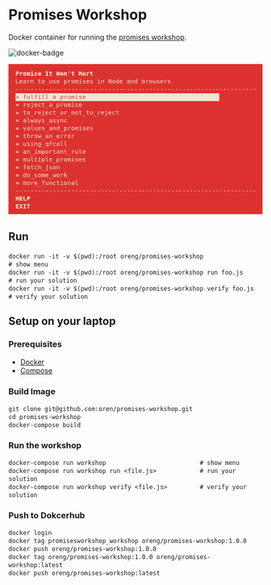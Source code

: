 # Promises Workshop

Docker container for running the [promises workshop](https://github.com/stevekane/promise-it-wont-hurt).

![docker-badge](http://dockeri.co/image/oreng/promises-workshop)

![pic](workshop.png)

## Run

    docker run -it -v $(pwd):/root oreng/promises-workshop                 # show menu
    docker run -it -v $(pwd):/root oreng/promises-workshop run foo.js      # run your solution
    docker run -it -v $(pwd):/root oreng/promises-workshop verify foo.js   # verify your solution

## Setup on your laptop

### Prerequisites

* [Docker](https://docs.docker.com/installation)
* [Compose](https://docs.docker.com/compose/install)

### Build Image

    git clone git@github.com:oren/promises-workshop.git
    cd promises-workshop
    docker-compose build

### Run the workshop

    docker-compose run workshop                          # show menu
    docker-compose run workshop run <file.js>            # run your solution
    docker-compose run workshop verify <file.js>         # verify your solution

### Push to Dokcerhub

    docker login
    docker tag promisesworkshop_workshop oreng/promises-workshop:1.0.0
    docker push oreng/promises-workshop:1.0.0
    docker tag oreng/promises-workshop:1.0.0 oreng/promises-workshop:latest
    docker push oreng/promises-workshop:latest                   

